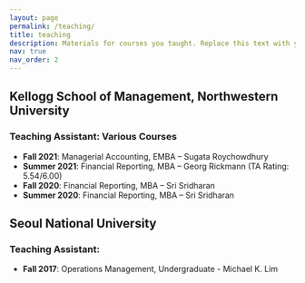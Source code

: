 ```yaml
---
layout: page
permalink: /teaching/
title: teaching
description: Materials for courses you taught. Replace this text with your description.
nav: true
nav_order: 2
---
```


<!-- For now, this page is assumed to be a static description of your courses. You can convert it to a collection similar to `_projects/` so that you can have a dedicated page for each course.

Organize your courses by years, topics, or universities, however you like!
 -->

## Kellogg School of Management, Northwestern University

### Teaching Assistant: Various Courses
  - **Fall 2021**: Managerial Accounting, EMBA – Sugata Roychowdhury
  - **Summer 2021**: Financial Reporting, MBA – Georg Rickmann (TA Rating: 5.54/6.00)
  - **Fall 2020**: Financial Reporting, MBA – Sri Sridharan
  - **Summer 2020**: Financial Reporting, MBA – Sri Sridharan

## Seoul National University

### Teaching Assistant: 
  - **Fall 2017**: Operations Management, Undergraduate - Michael K. Lim